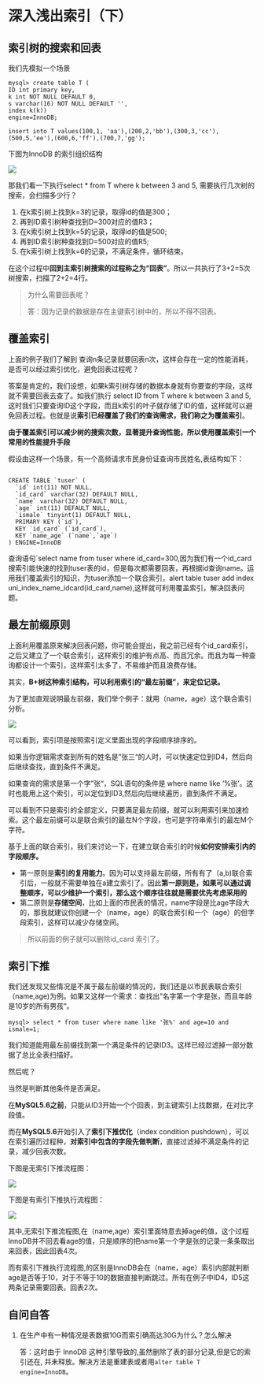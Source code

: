 # 深入浅出索引（下）

## 索引树的搜索和回表

我们先模拟一个场景

```mysql
mysql> create table T (
ID int primary key,
k int NOT NULL DEFAULT 0, 
s varchar(16) NOT NULL DEFAULT '',
index k(k))
engine=InnoDB;

insert into T values(100,1, 'aa'),(200,2,'bb'),(300,3,'cc'),(500,5,'ee'),(600,6,'ff'),(700,7,'gg');
```

下图为InnoDB 的索引组织结构

![](../images/mysql45/picture/mysql45-05-01.png)

那我们看一下执行select * from T where k between 3 and 5, 需要执行几次树的搜索，会扫描多少行？

1. 在k索引树上找到k=3的记录，取得id的值是300；
2. 再到ID索引树种查找到D=300对应的值R3；
3. 在k索引树上找到k=5的记录，取得id的值是500;
4. 再到ID索引树种查找到D=500对应的值R5;
5. 在k索引树上找到k=6的记录，不满足条件，循环结束。

在这个过程中**回到主索引树搜索的过程称之为“回表”**。所以一共执行了3+2=5次树搜索，扫描了2+2=4行。

> 为什么需要回表呢？
>
> 答：因为记录的数据是存在主键索引树中的，所以不得不回表。

## 覆盖索引

上面的例子我们了解到 查询n条记录就要回表n次，这样会存在一定的性能消耗，是否可以经过索引优化，避免回表过程呢？

答案是肯定的，我们设想，如果k索引树存储的数据本身就有你要查的字段，这样就不需要回表去查了。如我们执行 select ID from T where k between 3 and 5,这时我们只要查询ID这个字段，而且k索引的叶子就存储了ID的值，这样就可以避免回表过程。也就是说**索引已经覆盖了我们的查询需求，我们称之为覆盖索引**。

**由于覆盖索引可以减少树的搜索次数，显著提升查询性能，所以使用覆盖索引一个常用的性能提升手段**

假设由这样一个场景，有一个高频请求市民身份证查询市民姓名,表结构如下：

```mysql

CREATE TABLE `tuser` (
  `id` int(11) NOT NULL,
  `id_card` varchar(32) DEFAULT NULL,
  `name` varchar(32) DEFAULT NULL,
  `age` int(11) DEFAULT NULL,
  `ismale` tinyint(1) DEFAULT NULL,
  PRIMARY KEY (`id`),
  KEY `id_card` (`id_card`),
  KEY `name_age` (`name`,`age`)
) ENGINE=InnoDB
```

查询语句`select name from tuser where id_card=300,因为我们有一个id_card搜索引能快速的找到tuser表的id，但是每次都需要回表，再根据id查询name。运用我们覆盖索引的知识，为tuser添加一个联合索引，alert table tuser add index uni_index_name_idcard(id_card,name),这样就可利用覆盖索引，解决回表问题。

## 最左前缀原则

上面利用覆盖原来解决回表问题，你可能会提出，我之前已经有个id_card索引，之后又建立了一个联合索引，这样索引的维护有点高、而且冗余。而且为每一种查询都设计一个索引，这样索引太多了，不易维护而且浪费存储。

其实，**B+树这种索引结构，可以利用索引的“最左前缀”，来定位记录。**

为了更加直观说明最左前缀，我们举个例子：就用（name，age）这个联合索引分析。

![](../images/mysql45/picture/mysql45-05-02.jpg)

可以看到，索引项是按照索引定义里面出现的字段顺序排序的。

如果当你逻辑需求查到所有的姓名是”张三“的人时，可以快速定位到ID4，然后向后继续查找，直到条件不满足。

如果查询的需求是第一个字”张“，SQL语句的条件是 where name like ‘%张’。这时也能用上这个索引，可以定位到ID3,然后向后继续遍历，直到条件不满足。

可以看到不只是索引的全部定义，只要满足最左前缀，就可以利用索引来加速检索。这个最左前缀可以是联合索引的最左N个字段，也可是字符串索引的最左M个字符。

基于上面的联合索引，我们来讨论一下，在建立联合索引的时候**如何安排索引内的字段顺序。**

- 第一原则是**索引的复用能力**。因为可以支持最左前缀，所有有了（a,b)联合索引后，一般就不需要单独在a建立索引了。因此**第一原则是，如果可以通过调整顺序，可以少维护一个索引，那么这个顺序往往就是需要优先考虑采用的**
- 第二原则是**存储空间**，比如上面的市民表的情况，name字段是比age字段大的，那我就建议你创建一个（name，age）的联合索引和一个（age）的但字段索引，这样可以减少存储空间。

> 所以前面的例子就可以删除id_card 索引了。

## 索引下推

我们还发现又些情况是不属于最左前缀的情况的，我们还是以市民表联合索引（name,age)为例。如果又这样一个需求：查找出”名字第一个字是张，而且年龄是10岁的所有男孩“。

```mysql
mysql> select * from tuser where name like '张%' and age=10 and ismale=1;
```

我们知道能用最左前缀找到第一个满足条件的记录ID3。这样已经过滤掉一部分数据了总比全表扫描好。

然后呢？

当然是判断其他条件是否满足。

在**MySQL5.6之前**，只能从ID3开始一个个回表，到主键索引上找数据，在对比字段值。

而在**MySQL5.6**开始引入了**索引下推优化**（index condition pushdown），可以在索引遍历过程种，**对索引中包含的字段先做判断**，直接过滤掉不满足条件的记录，减少回表次数。

下图是无索引下推流程图：

![](../images/mysql45/picture/mysql45-05-03.jpg)

下图是有索引下推执行流程图：

![](../images/mysql45/picture/mysql45-05-04.jpg)

其中,无索引下推流程图,在（name,age）索引里面特意去掉age的值，这个过程InnoDB并不回去看age的值，只是顺序的把name第一个字是张的记录一条条取出来回表，因此回表4次。

而有索引下推执行流程图,的区别是InnoDB会在（name，age）索引内部就判断age是否等于10，对于不等于10的数据直接判断跳过。所有在例子中ID4，ID5这两条记录需要回表。回表2次。



## 自问自答

1. 在生产中有一种情况是表数据10G而索引确高达30G为什么？怎么解决

   答：这时由于  InnoDB 这种引擎导致的,虽然删除了表的部分记录,但是它的索引还在, 并未释放。解决方法是重建表或者用`alter table T engine=InnoDB`。

